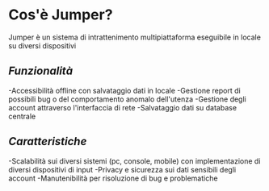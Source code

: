 # **Cos'è Jumper?**

Jumper è un sistema di intrattenimento multipiattaforma eseguibile in locale su diversi dispositivi

## *Funzionalità*

-Accessibilità offline con salvataggio dati in locale
-Gestione report di possibili bug o del comportamento anomalo dell'utenza
-Gestione degli account attraverso l'interfaccia di rete
-Salvataggio dati su database centrale


## *Caratteristiche*

-Scalabilità sui diversi sistemi (pc, console, mobile) con implementazione di diversi dispositivi di input
-Privacy e sicurezza sui dati sensibili degli account
-Manutenibilità per risoluzione di bug e problematiche